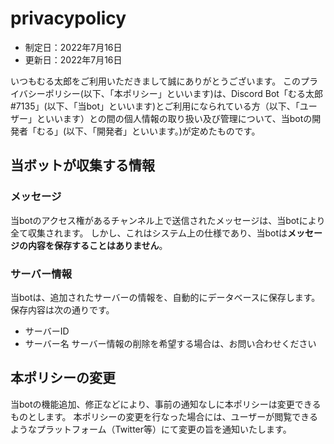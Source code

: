 # privacypolicy

- 制定日：2022年7月16日
- 更新日：2022年7月16日

いつもむる太郎をご利用いただきまして誠にありがとうございます。
このプライバシーポリシー(以下、「本ポリシー」といいます)は、Discord Bot「むる太郎#7135」(以下、「当bot」といいます)とご利用になられている方（以下、「ユーザー」といいます）との間の個人情報の取り扱い及び管理について、当botの開発者「むる」(以下、「開発者」といいます。)が定めたものです。

## 当ボットが収集する情報
### メッセージ
当botのアクセス権があるチャンネル上で送信されたメッセージは、当botにより全て収集されます。
しかし、これはシステム上の仕様であり、当botは**メッセージの内容を保存することはありません**。

### サーバー情報
当botは、追加されたサーバーの情報を、自動的にデータベースに保存します。保存内容は次の通りです。
- サーバーID
- サーバー名
サーバー情報の削除を希望する場合は、お問い合わせください

## 本ポリシーの変更
当botの機能追加、修正などにより、事前の通知なしに本ポリシーは変更できるものとします。
本ポリシーの変更を行なった場合には、ユーザーが閲覧できるようなプラットフォーム（Twitter等）にて変更の旨を通知いたします。
